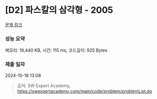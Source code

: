 # [D2] 파스칼의 삼각형 - 2005 

[문제 링크](https://swexpertacademy.com/main/code/problem/problemDetail.do?contestProbId=AV5P0-h6Ak4DFAUq) 

### 성능 요약

메모리: 19,440 KB, 시간: 115 ms, 코드길이: 925 Bytes

### 제출 일자

2024-10-18 13:08



> 출처: SW Expert Academy, https://swexpertacademy.com/main/code/problem/problemList.do